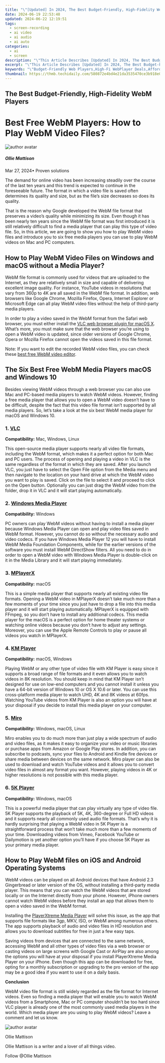 ```yaml
---
title: "\"[Updated] In 2024, The Best Budget-Friendly, High-Fidelity WebM Players\""
date: 2024-06-19 22:53:48
updated: 2024-06-22 12:19:51
tags: 
  - screen-recording
  - ai video
  - ai audio
  - ai auto
categories: 
  - ai
  - screen
description: "\"This Article Describes [Updated] In 2024, The Best Budget-Friendly, High-Fidelity WebM Players\""
excerpt: "\"This Article Describes [Updated] In 2024, The Best Budget-Friendly, High-Fidelity WebM Players\""
keywords: "\"Budget-Friendly Web Players,High-Fi WebPlayer Deals,Affordable Web Playback,Quality Web Audio Players,Economical High-Fidelity Player,Cost-Effective Web Sound,Low-Cost, High-Quality webM\""
thumbnail: https://thmb.techidaily.com/580872e4bd4e21da3535470ce3b918e09ae5b8653067a4110ec11928ef11818a.jpg
---
```


## The Best Budget-Friendly, High-Fidelity WebM Players

# Best Free WebM Players: How to Play WebM Video Files?

![author avatar](https://images.wondershare.com/filmora/article-images/ollie-mattison.jpg)

##### Ollie Mattison

 Mar 27, 2024• Proven solutions

The demand for online video has been increasing steadily over the course of the last ten years and this trend is expected to continue in the foreseeable future. The format in which a video file is saved often determines its quality and size, but as the file’s size decreases so does its quality.

That is the reason why Google developed the WebM file format that preserves a video’s quality while minimizing its size. Even though it has been nearly ten years since the WebM file format was first introduced it is still relatively difficult to find a media player that can play this type of video file. So, in this article, we are going to show you how to play WebM video files and introduce you to six free media players you can use to play WebM videos on Mac and PC computers.

## How to Play WebM Video Files on Windows and macOS without a Media Player?

WebM file format is commonly used for videos that are uploaded to the Internet, as they are relatively small in size and capable of delivering excellent image quality. For instance, YouTube videos in resolutions that vary from 360p to 4K are all saved in the WebM file format. In addition, web browsers like Google Chrome, Mozilla Firefox, Opera, Internet Explorer or Microsoft Edge can all play WebM video files without the help of third-party media players.

In order to play a video saved in the WebM format from the Safari web browser, you must either install the [VLC web browser plugin for macOS X](https://www.videolan.org/vlc/download-macosx.html). What’s more, you must make sure that the web browser you’re using to open a WebM video is updated, since older versions of Google Chrome, Opera or Mozilla Firefox cannot open the videos saved in this file format.

Note: If you want to edit the recorded WebM video files, you can check these [best free WebM video editor](https://tools.techidaily.com/wondershare/filmora/download/).

## The Six Best Free WebM Media Players macOS and Windows 10

Besides viewing WebM videos through a web browser you can also use Mac and PC-based media players to watch WebM videos. However, finding a free media player that allows you to open a WebM video doesn’t have to be difficult, despite the fact that this video file format isn’t supported by all media players. So, let’s take a look at the six best WebM media player for macOS and Windows 10.

### 1\. [VLC](https://www.videolan.org/vlc/index.html)

**Compatibility:** Mac, Windows, Linux

This open-source media player supports nearly all video file formats, including the WebM format, which makes it a perfect option for both Mac and PC users. The process of opening and playing a video in VLC is the same regardless of the format in which they are saved. After you launch VLC, you just have to select the Open File option from the Media menu and then navigate to the location on your hard drive at which the WebM video you want to play is saved. Click on the file to select it and proceed to click on the Open button. Optionally you can just drag the WebM video from the folder, drop it in VLC and it will start playing automatically.

### 2\. [Windows Media Player](https://support.microsoft.com/en-us/help/14209/get-windows-media-player)

**Compatibility:** Windows

PC owners can play WebM videos without having to install a media player because Windows Media Player can open and play video files saved in WebM format. However, you cannot do so without the necessary audio and video codecs. If you have Windows Media Player 12 you will have to install WebM Media Foundation Components, while for the earlier versions of the software you must install WebM DirectShow filters. All you need to do in order to open a WebM video with Windows Media Player is double-click on it in the Media Library and it will start playing immediately.

### 3\. [MPlayerX](http://mplayerx.org/)

**Compatibility:** macOS

This is a simple media player that supports nearly all existing video file formats. Opening a WebM video in MPlayerX doesn’t take much more than a few moments of your time since you just have to drop a file into this media player and it will start playing automatically. MPlayerX is equipped with FFmpeg, so you don’t have to install any additional codecs. This media player for the macOS is a perfect option for home theater systems or watching online videos because you don’t have to adjust any settings. Moreover, you can use the Apple Remote Controls to play or pause all videos you watch in MPlayerX.

### 4\. [KM Player](http://www.kmplayer.com/)

**Compatibility:** macOS, Windows

Playing WebM or any other type of video file with KM Player is easy since it supports a broad range of file formats and it even allows you to watch videos in 8K resolution. You should keep in mind that KM Player isn’t designed for use on low-end computers and you cannot install it unless you have a 64-bit version of Windows 10 or OS X 10.6 or later. You can use this cross-platform media player to watch UHD, 4K and 8K videos at 60fps. Watching YouTube videos from KM Player is also an option you will have at your disposal if you decide to install this media player on your computer.

### 5\. [Miro](http://www.getmiro.com/)

**Compatibility:** Windows, macOS, Linux

Miro enables you to do much more than just play a wide spectrum of audio and video files, as it makes it easy to organize your video or music libraries or purchase apps from Amazon or Google Play stores. In addition, you can subscribe to podcasts, sync your files to Android and Kindle fire devices or share media between devices on the same network. Miro player can also be used to download and watch YouTube videos and it allows you to convert video files in almost any format you want. However, playing videos in 4K or higher resolutions is not possible with this media player.

### 6\. [5K Player](https://www.5kplayer.com/)

**Compatibility:** Windows, macOS

This is a powerful media player that can play virtually any type of video file. 5K Player supports the playback of 5K, 4K, 360-degree or Full HD videos and it supports nearly all commonly used audio file formats. That’s why it is hardly surprising that playing a WebM video in 5K Player is a straightforward process that won’t take much more than a few moments of your time. Downloading videos from Vimeo, Facebook YouTube or Dailymotion is yet another option you’ll have if you choose 5K Player as your primary media player.

## How to Play WebM files on iOS and Android Operating Systems

WebM videos can be played on all Android devices that have Android 2.3 Gingerbread or later version of the OS, without installing a third-party media player. This means that you can watch the WebM videos that are stored locally or on the Internet directly from your phone. However, iPhone owners cannot watch WebM videos before they install an app that allows them to open a video saved in the WebM format.

Installing the [PlayerXtreme Media Player](https://apps.apple.com/us/app/playerxtreme-media-player/id456584471) will solve this issue, as the app that supports file formats like 3gp, MKV, ISO, or WebM among numerous others. The app supports playback of audio and video files in HD resolution and allows you to download subtitles for free in just a few easy taps.

Saving videos from devices that are connected to the same network, accessing WebM and all other types of video files via a web browser or casting videos on large screens with Google Cast or AirPlay are also among the options you will have at your disposal if you install PlayerXtreme Media Player on your iPhone. Even though this app can be downloaded for free, opting for a monthly subscription or upgrading to the pro version of the app may be a good idea if you want to use it on a daily basis.

**Conclusion**

WebM video file format is still widely regarded as the file format for Internet videos. Even so finding a media player that will enable you to watch WebM videos from a Smartphone, Mac or PC computer shouldn’t be too hard since VLC player is already one of the most commonly used media players in the world. Which media player are you using to play WebM videos? Leave a comment and let us know.

![author avatar](https://images.wondershare.com/filmora/article-images/ollie-mattison.jpg)

Ollie Mattison

Ollie Mattison is a writer and a lover of all things video.

Follow @Ollie Mattison


<ins class="adsbygoogle"
     style="display:block"
     data-ad-format="autorelaxed"
     data-ad-client="ca-pub-7571918770474297"
     data-ad-slot="1223367746"></ins>



<ins class="adsbygoogle"
     style="display:block"
     data-ad-client="ca-pub-7571918770474297"
     data-ad-slot="8358498916"
     data-ad-format="auto"
     data-full-width-responsive="true"></ins>

